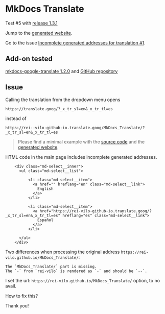 # MkDocs Translate

Test #5 with [release 1.3.1](https://github.com/sondregronas/mkdocs-google-translate/releases/tag/v1.3.1)

Jump to the [generated website](https://rei-vilo.github.io/MkDocs_Translate/).

Go to the issue [Incomplete generated addresses for translation #1](https://github.com/sondregronas/mkdocs-google-translate/issues/1).

## Add-on tested

[mkdocs-google-translate 1.2.0](https://pypi.org/project/mkdocs-google-translate/) and [GitHub repository](https://github.com/sondregronas/mkdocs-google-translate)

## Issue

Calling the translation from the dropdown menu opens 

`https://translate.goog/?_x_tr_sl=en&_x_tr_tl=es`  

instead of 

`https://rei--vilo-github-io.translate.goog/MkDocs_Translate/?_x_tr_sl=en&_x_tr_tl=es`

> Please find a minimal example with the [source code](https://github.com/rei-vilo/MkDocs_Translate/tree/gh-pages) and the [generated website](https://rei-vilo.github.io/MkDocs_Translate/).

HTML code in the main page includes incomplete generated addresses.

```htlm
    <div class="md-select__inner">
      <ul class="md-select__list">
        
          <li class="md-select__item">
            <a href="" hreflang="en" class="md-select__link">
              English
            </a>
          </li>
        
          <li class="md-select__item">
            <a href="https://rei-vilo-github-io.translate.goog/?_x_tr_sl=en&_x_tr_tl=es" hreflang="es" class="md-select__link">
              Español
            </a>
          </li>
        
      </ul>
    </div>
```

Two differences when processing the original address `https://rei-vilo.github.io/MkDocs_Translate/`:

    The `MkDocs_Translate/` part is missing.
    The `-` from `rei-vilo` is rendered as `-` and should be `--`.

I set the url: `https://rei-vilo.github.io/MkDocs_Translate/` option, to no avail.


How to fix this?

Thank you!
